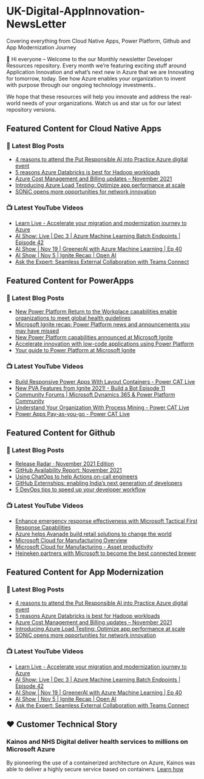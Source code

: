 # UK-Digital-AppInnovation-NewsLetter

Covering everything from Cloud Native Apps, Power Platform, Github and App Modernization Journey

👋 Hi everyone – Welcome to the our Monthly newsletter Developer Resources repository. Every month we’re featuring exciting stuff around Application Innovation and what’s next new in Azure that we are Innovating for tomorrow, today. See how Azure enables your organization to invent with purpose through our ongoing technology investments..


We hope that these resources will help you innovate and address the real-world needs of your organizations. Watch us and star us for our latest repository versions.

## Featured Content for Cloud Native Apps


### 📝 Latest Blog Posts

    
<!-- BLOGCNA:START -->
- [4 reasons to attend the Put Responsible AI into Practice Azure digital event](https://azure.microsoft.com/blog/4-reasons-to-attend-the-put-responsible-ai-into-practice-azure-digital-event/)
- [5 reasons Azure Databricks is best for Hadoop workloads](https://azure.microsoft.com/blog/5-reasons-azure-databricks-is-best-for-hadoop-workloads/)
- [Azure Cost Management and Billing updates – November 2021](https://azure.microsoft.com/blog/azure-cost-management-and-billing-updates-november-2021/)
- [Introducing Azure Load Testing: Optimize app performance at scale](https://azure.microsoft.com/blog/introducing-azure-load-testing-optimize-app-performance-at-scale/)
- [SONiC opens more opportunities for network innovation](https://azure.microsoft.com/blog/sonic-opens-more-opportunities-for-network-innovation/)
<!-- BLOGCNA:END -->

### 📺 Latest YouTube Videos

 
<!-- YOUTUBECNA:START -->
- [Learn Live - Accelerate your migration and modernization journey to Azure](https://www.youtube.com/watch?v=c9hHZHId-ek)
- [AI Show: Live | Dec 3 | Azure Machine Learning Batch Endpoints | Episode 42](https://www.youtube.com/watch?v=bqfM2d_IzEo)
- [AI Show | Nov 19 | GreenerAI with Azure Machine Learning | Ep 40](https://www.youtube.com/watch?v=ODkwLoNwDbk)
- [AI Show | Nov 5 | Ignite Recap | Open AI](https://www.youtube.com/watch?v=0jUBozjQKfc)
- [Ask the Expert: Seamless External Collaboration with Teams Connect](https://www.youtube.com/watch?v=6L88ElNFh4E)
<!-- YOUTUBECNA:END -->

##  Featured Content for PowerApps
### 📝 Latest Blog Posts
<!-- BLOGPOWER:START -->
- [New Power Platform Return to the Workplace capabilities enable organizations to meet global health guidelines](https://cloudblogs.microsoft.com/powerplatform/2021/11/30/new-power-platform-return-to-the-workplace-capabilities-enable-organizations-to-meet-global-health-guidelines/)
- [Microsoft Ignite recap: Power Platform news and announcements you may have missed](https://cloudblogs.microsoft.com/powerplatform/2021/11/18/microsoft-ignite-recap-power-platform-news-and-announcements-you-may-have-missed/)
- [New Power Platform capabilities announced at Microsoft Ignite](https://cloudblogs.microsoft.com/powerplatform/2021/11/02/new-power-platform-capabilities-announced-at-microsoft-ignite/)
- [Accelerate innovation with low-code applications using Power Platform](https://cloudblogs.microsoft.com/powerplatform/2021/11/02/accelerate-innovation-with-low-code-applications-using-power-platform/)
- [Your guide to Power Platform at Microsoft Ignite](https://cloudblogs.microsoft.com/powerplatform/2021/10/26/your-guide-to-power-platform-at-microsoft-ignite/)
<!-- BLOGPOWER:END -->
 ### 📺 Latest YouTube Videos
    
<!-- YOUTUBEPOWER:START -->
- [Build Responsive Power Apps With Layout Containers - Power CAT Live](https://www.youtube.com/watch?v=N73RaNvaijs)
- [New PVA Features from Ignite 2021! - Build a Bot Episode 11](https://www.youtube.com/watch?v=FTigtv7mUGc)
- [Community Forums |  Microsoft Dynamics 365 &amp; Power Platform Community](https://www.youtube.com/watch?v=oYb-42rCPXQ)
- [Understand Your Organization With Process Mining - Power CAT Live](https://www.youtube.com/watch?v=VH1fdkUmJ3k)
- [Power Apps Pay-as-you-go - Power CAT Live](https://www.youtube.com/watch?v=ZYkGRmhZXLg)
<!-- YOUTUBEPOWER:END -->

##  Featured Content for Github
### 📝 Latest Blog Posts
<!-- BLOGGITHUB:START -->
- [Release Radar · November 2021 Edition](https://github.blog/2021-12-03-release-radar-nov-2021/)
- [GitHub Availability Report: November 2021](https://github.blog/2021-12-01-github-availability-report-november-2021/)
- [Using ChatOps to help Actions on-call engineers](https://github.blog/2021-12-01-using-chatops-to-help-actions-on-call-engineers/)
- [GitHub Externships: enabling India’s next generation of developers](https://github.blog/2021-11-30-github-externships-enabling-indias-next-generation-of-developers/)
- [5 DevOps tips to speed up your developer workflow](https://github.blog/2021-11-30-5-devops-tips-to-speed-up-your-developer-workflow/)
<!-- BLOGGITHUB:END -->
### 📺 Latest YouTube Videos
<!-- YOUTUBEGITHUB:START -->
- [Enhance emergency response effectiveness with Microsoft Tactical First Response Capabilities](https://www.youtube.com/watch?v=f3PJq8sgtcA)
- [Azure helps Avanade build retail solutions to change the world](https://www.youtube.com/watch?v=nLifqPofyQo)
- [Microsoft Cloud for Manufacturing Overview](https://www.youtube.com/watch?v=sBFwo-QzaYo)
- [Microsoft Cloud for Manufacturing - Asset productivity](https://www.youtube.com/watch?v=qv1syj2Xxts)
- [Heineken partners with Microsoft to become the best connected brewer](https://www.youtube.com/watch?v=C6dq5bPGcNs)
<!-- YOUTUBEGITHUB:END -->
##  Featured Content for App Modernization
### 📝 Latest Blog Posts
<!-- BLOGAPPMOD:START -->
- [4 reasons to attend the Put Responsible AI into Practice Azure digital event](https://azure.microsoft.com/blog/4-reasons-to-attend-the-put-responsible-ai-into-practice-azure-digital-event/)
- [5 reasons Azure Databricks is best for Hadoop workloads](https://azure.microsoft.com/blog/5-reasons-azure-databricks-is-best-for-hadoop-workloads/)
- [Azure Cost Management and Billing updates – November 2021](https://azure.microsoft.com/blog/azure-cost-management-and-billing-updates-november-2021/)
- [Introducing Azure Load Testing: Optimize app performance at scale](https://azure.microsoft.com/blog/introducing-azure-load-testing-optimize-app-performance-at-scale/)
- [SONiC opens more opportunities for network innovation](https://azure.microsoft.com/blog/sonic-opens-more-opportunities-for-network-innovation/)
<!-- BLOGAPPMOD:END -->
### 📺 Latest YouTube Videos
<!-- YOUTUBEAPPMOD:START -->
- [Learn Live - Accelerate your migration and modernization journey to Azure](https://www.youtube.com/watch?v=c9hHZHId-ek)
- [AI Show: Live | Dec 3 | Azure Machine Learning Batch Endpoints | Episode 42](https://www.youtube.com/watch?v=bqfM2d_IzEo)
- [AI Show | Nov 19 | GreenerAI with Azure Machine Learning | Ep 40](https://www.youtube.com/watch?v=ODkwLoNwDbk)
- [AI Show | Nov 5 | Ignite Recap | Open AI](https://www.youtube.com/watch?v=0jUBozjQKfc)
- [Ask the Expert: Seamless External Collaboration with Teams Connect](https://www.youtube.com/watch?v=6L88ElNFh4E)
<!-- YOUTUBEAPPMOD:END -->


## ♥️ Customer Technical Story 

### Kainos and NHS Digital deliver health services to millions on Microsoft Azure

By pioneering the use of a containerized architecture on Azure, Kainos was able to deliver a highly secure service based on containers. [Learn how](https://customers.microsoft.com/en-us/story/1368348549535774520-kainos-and-nhs-digital-deliver-health-services-to-millions-on-microsoft-azure)

